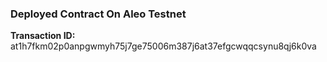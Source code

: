 <h3>Deployed Contract On Aleo Testnet</h3>
<strong>Transaction ID:</strong> at1h7fkm02p0anpgwmyh75j7ge75006m387j6at37efgcwqqcsynu8qj6k0va